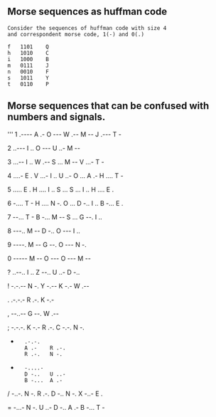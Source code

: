 ## Morse sequences as huffman code

    Consider the sequences of huffman code with size 4
    and correspondent morse code, 1(-) and 0(.)
                
    f   1101    Q
    h   1010    C
    i   1000    B
    m   0111    J
    n   0010    F
    s   1011    Y
    t   0110    P

## Morse sequences that can be confused with numbers and signals.

'''
1       .----
        A .-    O ---
        W .--   M --
        J .---  T -

2       ..---
        I ..    O ---
        U ..-   M --
        
3       ...--
        I ..    W .--
        S ...   M --
        V ...-  T -

4       ....-
        E .     V ...-
        I ..    U ..-
        O ...   A .-
        H ....  T -

5       .....
        E .     H ....
        I ..    S ...
        S ...   I ..
        H ....  E .

6       -....
        T -     H ....
        N -.    O ...
        D -..   I ..
        B -...  E .

7       --...
        T -     B -...
        M --    S ...
        G --.   I ..

8       ---..
        M --    D -..
        O ---   I ..
        
9       ----.
        M --    G --.
        O ---   N -.

0       -----
        M --    O ---
        O ---   M --

?       ..--..
        I ..    Z --..
        U ..-   D -..

!       -.-.--
        N -.    Y -.--
        K -.-   W .--

.       .-.-.-
        R .-.   K -.-

,       --..--
        G --.   W .--

;       -.-.-.
        K -.-   R .-.
        C -.-.  N -.

+       .-.-.
        A .-    R .-.
        R .-.   N -.

-       -....-
        D -..   U ..-
        B -...  A .-

/       -..-.
        N -.    R .-.
        D -..   N -.
        X -..-  E .

=       -...-
        N -.    U ..-
        D -..   A .-
        B -...  T -



